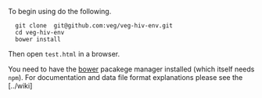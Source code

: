 To begin using do the following.
```
  git clone  git@github.com:veg/veg-hiv-env.git
  cd veg-hiv-env
  bower install
```  
Then open `test.html` in a browser.

You need to have the [bower](http://bower.io) pacakege manager installed (which itself needs `npm`).
For documentation and data file format explanations please see the [../wiki]
  
